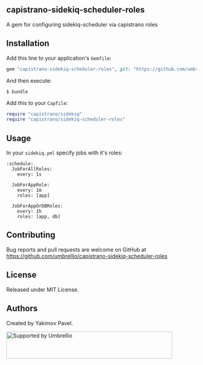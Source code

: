 ## capistrano-sidekiq-scheduler-roles

A gem for configuring sidekiq-scheduler via capistrano roles

## Installation

Add this line to your application's `Gemfile`:

```ruby
gem "capistrano-sidekiq-scheduler-roles", git: "https://github.com/umbrellio/capistrano-sidekiq-scheduler-roles.git"
```

And then execute:

    $ bundle

Add this to your `Capfile`:

```ruby
require "capistrano/sidekiq"
require "capistrano/sidekiq-scheduler-roles"
```

## Usage

In your `sidekiq.yml` specify jobs with it's roles:
```
:schedule:
  JobForAllRoles:
    every: 1s

  JobForAppRole:
    every: 1m
    roles: [app]

  JobForAppOrDBRoles:
    every: 1h
    roles: [app, db]
```

## Contributing

Bug reports and pull requests are welcome on GitHub at https://github.com/umbrellio/capistrano-sidekiq-scheduler-roles

## License
Released under MIT License.

## Authors
Created by Yakimov Pavel.

<a href="https://github.com/umbrellio/">
<img style="float: left;" src="https://umbrellio.github.io/Umbrellio/supported_by_umbrellio.svg" alt="Supported by Umbrellio" width="439" height="72">
</a>
